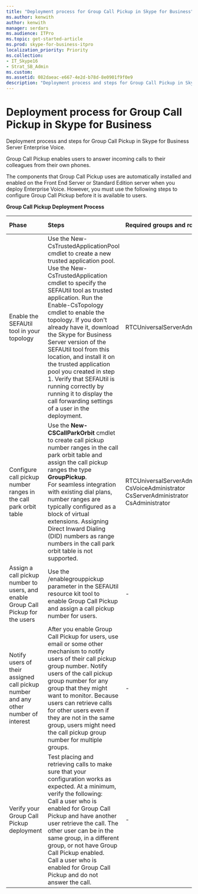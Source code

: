 ```yaml
---
title: "Deployment process for Group Call Pickup in Skype for Business"
ms.author: kenwith
author: kenwith
manager: serdars
ms.audience: ITPro
ms.topic: get-started-article
ms.prod: skype-for-business-itpro
localization_priority: Priority
ms.collection: 
- IT_Skype16
- Strat_SB_Admin
ms.custom: 
ms.assetid: 082daeac-e667-4e2d-b78d-8e0901f9f0e9
description: "Deployment process and steps for Group Call Pickup in Skype for Business Server Enterprise Voice."
---
```


# Deployment process for Group Call Pickup in Skype for Business
 
Deployment process and steps for Group Call Pickup in Skype for Business Server Enterprise Voice.
  
Group Call Pickup enables users to answer incoming calls to their colleagues from their own phones. 
  
 The components that Group Call Pickup uses are automatically installed and enabled on the Front End Server or Standard Edition server when you deploy Enterprise Voice. However, you must use the following steps to configure Group Call Pickup before it is available to users.
  
**Group Call Pickup Deployment Process**

|**Phase**|**Steps**|**Required groups and roles**|**Deployment documentation**|
|:-----|:-----|:-----|:-----|
|Enable the SEFAUtil tool in your topology|Use the New-CsTrustedApplicationPool  cmdlet to create a new trusted application pool. Use the New-CsTrustedApplication  cmdlet to specify the SEFAUtil tool as trusted application. Run the Enable-CsTopology  cmdlet to enable the topology. If you don't already have it, download the Skype for Business Server version of the SEFAUtil tool from this location, and install it on the trusted application pool you created in step 1. Verify that SEFAUtil is running correctly by running it to display the call forwarding settings of a user in the deployment. |RTCUniversalServerAdmins  <br/> |[Deploy the SEFAUtil tool in Skype for Business](deploy-the-sefautil-tool.md) <br/> [New-CsTrustedApplicationPool](https://docs.microsoft.com/powershell/module/skype/new-cstrustedapplicationpool?view=skype-ps) </br>[New-CsTrustedApplication](https://docs.microsoft.com/powershell/module/skype/new-cstrustedapplication?view=skype-ps)</br>[Enable-CsTopology](https://docs.microsoft.com/powershell/module/skype/enable-cstopology?view=skype-ps) <br/> [Lync Server 2013 resource kit tool documentation](https://technet.microsoft.com/en-us/library/jj945604%28v=ocs.15%29.aspx). (For Skype for Business Server you must use the current version of the tool, but this documentation from Lync Server 2013 still applies.)  <br/> |
|Configure call pickup number ranges in the call park orbit table  <br/> |Use the **New-CSCallParkOrbit** cmdlet to create call pickup number ranges in the call park orbit table and assign the call pickup ranges the type **GroupPickup**.  <br/> For seamless integration with existing dial plans, number ranges are typically configured as a block of virtual extensions. Assigning Direct Inward Dialing (DID) numbers as range numbers in the call park orbit table is not supported.  <br/> |RTCUniversalServerAdmins  <br/> CsVoiceAdministrator  <br/> CsServerAdministrator  <br/> CsAdministrator  <br/> |[Create or modify a Group Call Pickup number range in Skype for Business](create-or-modify-a-group-call-pickup-number-range.md) <br/> |
|Assign a call pickup number to users, and enable Group Call Pickup for the users  <br/> |Use the /enablegrouppickup parameter in the SEFAUtil resource kit tool to enable Group Call Pickup and assign a call pickup number for users.  <br/> |-  <br/> |[Enable Group Call Pickup for users and assign a group number in Skype for Business](enable-group-call-pickup-for-users-and-assign-a-group-number.md) <br/> |
|Notify users of their assigned call pickup number and any other number of interest  <br/> |After you enable Group Call Pickup for users, use email or some other mechanism to notify users of their call pickup group number. Notify users of the call pickup group number for any group that they might want to monitor. Because users can retrieve calls for other users even if they are not in the same group, users might need the call pickup group number for multiple groups.  <br/> |-  <br/> ||
|Verify your Group Call Pickup deployment  <br/> | Test placing and retrieving calls to make sure that your configuration works as expected. At a minimum, verify the following: <br/>  Call a user who is enabled for Group Call Pickup and have another user retrieve the call. The other user can be in the same group, in a different group, or not have Group Call Pickup enabled. <br/>  Call a user who is enabled for Group Call Pickup and do not answer the call. <br/> |-  <br/> ||
   

